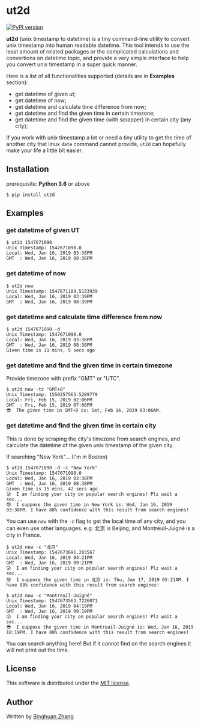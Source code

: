 # ut2d
[![PyPI version](https://img.shields.io/badge/pypi-0.3.x-brightgreen.svg)](https://pypi.org/project/ut2d/)

__ut2d__ (unix timestamp to datetime) is a tiny command-line utility to convert unix timestamp into human readable datetime. This tool intends to use the least amount of related packages or the complicated calculations and convertions on datetime topic, and provide a very simple interface to help you convert unix timestamp in a super quick manner.

Here is a list of all functionalities supported (details are in __Examples__ section):
- get datetime of given ut;
- get datetime of now;
- get datetime and calculate time difference from now;
- get datetime and find the given time in certain timezone;
- get datetime and find the given time (with scrapper) in certain city (any city);

If you work with unix timestamp a lot or need a tiny utility to get the time of another city that linux `date` command cannot provide, `ut2d` can hopefully make your life a little bit easier.

## Installation

prerequisite: __Python 3.6__ or above

`$ pip install ut2d`

## Examples

### get datetime of given UT
```console
$ ut2d 1547671090
Unix Timestamp: 1547671090.0
Local: Wed, Jan 16, 2019 03:38PM
GMT  : Wed, Jan 16, 2019 08:38PM
```

### get datetime of now
```console
$ ut2d now
Unix Timestamp: 1547671189.5133939
Local: Wed, Jan 16, 2019 03:39PM
GMT  : Wed, Jan 16, 2019 08:39PM
```

### get datetime and calculate time difference from now
```console
$ ut2d 1547671090 -d
Unix Timestamp: 1547671090.0
Local: Wed, Jan 16, 2019 03:38PM
GMT  : Wed, Jan 16, 2019 08:38PM
Given time is 11 mins, 5 secs ago
```

### get datetime and find the given time in certain timezone
Provide timezone with prefix "GMT" or "UTC".

```console
$ ut2d now -tz "GMT+8"
Unix Timestamp: 1550257565.5289779
Local: Fri, Feb 15, 2019 02:06PM
GMT  : Fri, Feb 15, 2019 07:06PM
😎  The given time in GMT+8 is: Sat, Feb 16, 2019 03:06AM.
```

### get datetime and find the given time in certain city
This is done by scraping the city's timezone from search engines, and calculate the datetime of the given unix timestamp of the given city.

If searching "New York"... (I'm in Boston)
```console
$ ut2d 1547671090 -d -c "New York"
Unix Timestamp: 1547671090.0
Local: Wed, Jan 16, 2019 03:38PM
GMT  : Wed, Jan 16, 2019 08:38PM
Given time is 15 mins, 42 secs ago
😛  I am finding your city on popular search engines! Plz wait a sec...
😎  I suppose the given time in New York is: Wed, Jan 16, 2019 03:38PM. I have 88% confidence with this result from search engines!
```

You can use `now` with the `-c` flag to get the local time of any city, and you can even use other languages. e.g. 北京 is Beijing, and Montreuil-Juigné is a city in France.
```console
$ ut2d now -c "北京"
Unix Timestamp: 1547673691.203567
Local: Wed, Jan 16, 2019 04:21PM
GMT  : Wed, Jan 16, 2019 09:21PM
😛  I am finding your city on popular search engines! Plz wait a sec...
😎  I suppose the given time in 北京 is: Thu, Jan 17, 2019 05:21AM. I have 88% confidence with this result from search engines!

$ ut2d now -c "Montreuil-Juigné"
Unix Timestamp: 1547673563.7226071
Local: Wed, Jan 16, 2019 04:19PM
GMT  : Wed, Jan 16, 2019 09:19PM
😛  I am finding your city on popular search engines! Plz wait a sec...
😎  I suppose the given time in Montreuil-Juigné is: Wed, Jan 16, 2019 10:19PM. I have 88% confidence with this result from search engines!
```

You can search anything here! But if it cannot find on the search engines it will not print out the time.

## License

This software is distributed under the [MIT license](https://raw.github.com/soimort/you-get/master/LICENSE.txt).

## Author

Written by [Binghuan Zhang](https://github.com/estepona)
